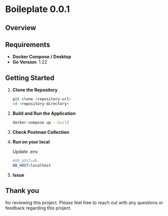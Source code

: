 # Boileplate 0.0.1

## Overview


## Requirements

- **Docker Compose / Desktop**
- **Go Version**: 1.22

## Getting Started

1. **Clone the Repository**

   ```sh
   git clone <repository-url>
   cd <repository-directory>
2. **Build and Run the Application**

   ```sh
   docker-compose up --build

3. **Check Postman Collection**


4. **Run on your local**

   Update .env
   ```sh
   #DB_HOST=db
   DB_HOST=localhost

4. **Issue**

## Thank you
for reviewing this project. Please feel free to reach out with any questions or feedback regarding this project.